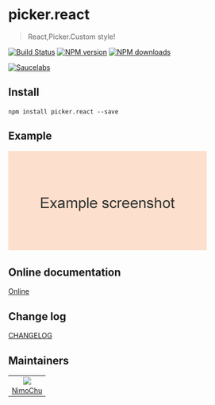 # picker.react

> React,Picker.Custom style!

[![Build Status](https://api.travis-ci.org/fast-flow/picker.react.svg)](https://travis-ci.org/fast-flow/picker.react)
[![NPM version](https://img.shields.io/npm/v/picker.react.svg?style=flat)](https://npmjs.org/package/picker.react)
[![NPM downloads](http://img.shields.io/npm/dm/picker.react.svg?style=flat)](https://npmjs.org/package/picker.react)

[![Saucelabs](https://saucelabs.com/browser-matrix/picker_react.svg)](https://saucelabs.com/u/picker_react)

## Install

```shell
npm install picker.react --save
```

## Example

[![Preview](./example/preview.png)](http://fast-flow.github.io/picker.react/example)

## Online documentation

[Online](http://fast-flow.github.io/picker.react)

## Change log

[CHANGELOG](./CHANGELOG.md)


## Maintainers

<table>
  <tbody>
    <tr>
      <td align="center">
        <a href="https://github.com/nimojs"><img width="150 height="150" src="https://github.com/nimojs.png?s=150" /></a>
        <br>
        <a href="https://github.com/nimojs">NimoChu</a>
      </td>
    <tr>
  <tbody>
</table>

